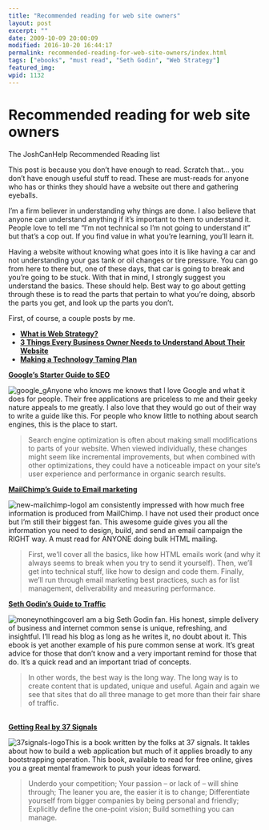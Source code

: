 ```yaml
---
title: "Recommended reading for web site owners"
layout: post
excerpt: ""
date: 2009-10-09 20:00:09
modified: 2016-10-20 16:44:17
permalink: recommended-reading-for-web-site-owners/index.html
tags: ["ebooks", "must read", "Seth Godin", "Web Strategy"]
featured_img: 
wpid: 1132
---
```


# Recommended reading for web site owners

The JoshCanHelp Recommended Reading list

This post is because you don’t have enough to read. Scratch that… you don’t have enough useful stuff to read. These are must-reads for anyone who has or thinks they should have a website out there and gathering eyeballs.

I’m a firm believer in understanding why things are done. I also believe that anyone can understand anything if it’s important to them to understand it. People love to tell me “I’m not technical so I’m not going to understand it” but that’s a cop out. If you find value in what you’re learning, you’ll learn it.

Having a website without knowing what goes into it is like having a car and not understanding your gas tank or oil changes or tire pressure. You can go from here to there but, one of these days, that car is going to break and you’re going to be stuck. With that in mind, I strongly suggest you understand the basics. These should help. Best way to go about getting through these is to read the parts that pertain to what you’re doing, absorb the parts you get, and look up the parts you don’t.  
  
First, of course, a couple posts by me.

- **[What is Web Strategy?](/what-is-web-strategy/)**
- **[3 Things Every Business Owner Needs to Understand About Their Website](/the-three-things-every-business-owner-needs-to-understand-about-web-sites/)**
- **[Making a Technology Taming Plan](/how-to-make-a-technology-taming-plan/)**

 **[Google’s Starter Guide to SEO](http://www.google.com/webmasters/docs/search-engine-optimization-starter-guide.pdf)**

![google_g](/_images/2009/10/google_g.png "google_g")Anyone who knows me knows that I love Google and what it does for people. Their free applications are priceless to me and their geeky nature appeals to me greatly. I also love that they would go out of their way to write a guide like this. For people who know little to nothing about search engines, this is the place to start.

> Search engine optimization is often about making small modifications to parts of your website. When viewed individually, these changes might seem like incremental improvements, but when combined with other optimizations, they could have a noticeable impact on your site’s user experience and performance in organic search results.

**[MailChimp’s Guide to Email marketing](http://www.mailchimp.com/resources/guides/email-marketing-field-guide/)**

![new-mailchimp-logo](/_images/2009/10/new-mailchimp-logo.jpg "new-mailchimp-logo")I am consistently impressed with how much free information is produced from MailChimp. I have not used their product once but I’m still their biggest fan. This awesome guide gives you all the information you need to design, build, and send an email campaign the RIGHT way. A must read for ANYONE doing bulk HTML mailing.

> First, we’ll cover all the basics, like how HTML emails work (and why it always seems to break when you try to send it yourself). Then, we’ll get into technical stuff, like how to design and code them. Finally, we’ll run through email marketing best practices, such as for list management, deliverability and measuring performance.

**[Seth Godin’s Guide to Traffic](< http://sethgodin.typepad.com/seths_blog/2007/12/and-your-clicks.html>)**

![moneynothingcover](/_images/2009/10/moneynothingcover.jpg "moneynothingcover")I am a big Seth Godin fan. His honest, simple delivery of business and internet common sense is unique, refreshing, and insightful. I’ll read his blog as long as he writes it, no doubt about it. This ebook is yet another example of his pure common sense at work. It’s great advice for those that don’t know and a very important remind for those that do. It’s a quick read and an important triad of concepts.

> In other words, the best way is the long way. The long way is to create content that is updated, unique and useful. Again and again we see that sites that do all three manage to get more than their fair share of traffic.

[  
**Getting Real by 37 Signals**](http://gettingreal.37signals.com/)

![37signals-logo](/_images/2009/10/37signals-logo.jpg "37signals-logo")This is a book written by the folks at 37 signals. It takles about how to build a web application but much of it applies broadly to any bootstrapping operation. This book, available to read for free online, gives you a great mental framework to push your ideas forward.

> Underdo your competition; Your passion – or lack of – will shine through; The leaner you are, the easier it is to change; Differentiate yourself from bigger companies by being personal and friendly; Explicitly define the one-point vision; Build something you can manage.